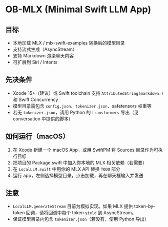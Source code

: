 # OB-MLX (Minimal Swift LLM App)

## 目标
- 本地加载 MLX / mlx-swift-examples 转换后的模型目录
- 支持流式生成（AsyncStream）
- 支持 Markdown 渲染聊天内容
- 可扩展到 Siri / Intents

## 先决条件
- Xcode 15+（建议）或 Swift toolchain 支持 `AttributedString(markdown:)` 和 Swift Concurrency
- 模型目录需包含 `config.json`、`tokenizer.json`、safetensors 权重等
- 若无 `tokenizer.json`，请用 Python 的 `transformers` 导出（见 conversation 中提供的脚本）

## 如何运行（macOS）
1. 在 Xcode 新建一个 macOS App，或用 SwiftPM 将 Sources 目录作为可执行目标
2. 把项目的 Package.swift 中加入你本地的 MLX 相关依赖（若需要）
3. 在 `LocalLLM.swift` 中用你的 MLX API 替换 `TODO` 部分
4. 运行 app，左侧选择模型目录，点击加载，再在聊天框输入并发送

## 注意
- `LocalLLM.generateStream` 目前为模拟实现。如果 MLX 提供 token-by-token 回调，请将回调中每个 token `yield` 到 AsyncStream。
- 保证模型目录内包含 `tokenizer.json`（若没有，使用 Python 导出）